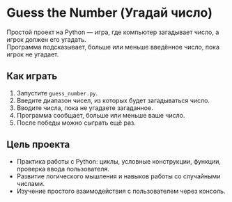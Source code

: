 # Guess the Number (Угадай число)

Простой проект на Python — игра, где компьютер загадывает число, а игрок должен его угадать.  
Программа подсказывает, больше или меньше введённое число, пока игрок не угадает.

## Как играть

1. Запустите `guess_number.py`.
2. Введите диапазон чисел, из которых будет загадываться число.
3. Вводите числа, пока не угадаете загаданное.
4. Программа сообщает, больше или меньше ваше число.
5. После победы можно сыграть ещё раз.

## Цель проекта

- Практика работы с Python: циклы, условные конструкции, функции, проверка ввода пользователя.  
- Развитие логического мышления и навыков работы со случайными числами.  
- Изучение простого взаимодействия с пользователем через консоль.

